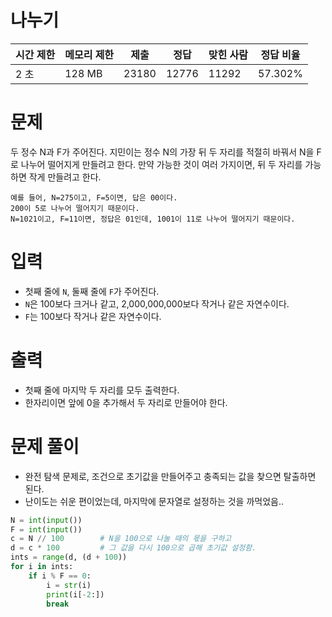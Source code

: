 # 나누기

|시간 제한|메모리 제한|제출|정답|맞힌 사람|정답 비율|
|--|--|--|--|--|--|
|2 초|128 MB|23180|12776|11292|57.302%|

# 문제
두 정수 N과 F가 주어진다. 
지민이는 정수 N의 가장 뒤 두 자리를 적절히 바꿔서 N을 F로 나누어 떨어지게 만들려고 한다.
만약 가능한 것이 여러 가지이면, 뒤 두 자리를 가능하면 작게 만들려고 한다.

```
예를 들어, N=275이고, F=5이면, 답은 00이다.
200이 5로 나누어 떨어지기 때문이다. 
N=1021이고, F=11이면, 정답은 01인데, 1001이 11로 나누어 떨어지기 때문이다.
```

# 입력
- 첫째 줄에 `N`, 둘째 줄에 `F`가 주어진다.
- `N`은 100보다 크거나 같고, 2,000,000,000보다 작거나 같은 자연수이다. 
- `F`는 100보다 작거나 같은 자연수이다.

# 출력
- 첫째 줄에 마지막 두 자리를 모두 출력한다. 
- 한자리이면 앞에 0을 추가해서 두 자리로 만들어야 한다.

# 문제 풀이
- 완전 탐색 문제로, 조건으로 초기값을 만들어주고 충족되는 값을 찾으면 탈출하면 된다.
- 난이도는 쉬운 편이었는데, 마지막에 문자열로 설정하는 것을 까먹었음..

```python
N = int(input())
F = int(input())
c = N // 100        # N을 100으로 나눌 때의 몫을 구하고
d = c * 100         # 그 값을 다시 100으로 곱해 초기값 설정함.
ints = range(d, (d + 100))
for i in ints:
    if i % F == 0:
        i = str(i)
        print(i[-2:])
        break
```
